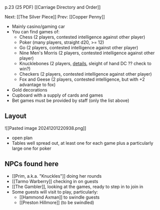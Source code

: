 p.23 (25 PDF)
[[Carriage Directory and Order]]

Next: [[The Silver Piece]]
Prev: [[Copper Penny]]

- Mainly casino/gaming car
- You can find games of:
	- Chess (2 players, contested intelligence against other player)
	- Poker (many players, straight d20, >= 12) 
	- Go (2 players, contested intelligence against other player)
	- Nine Men's Morris (2 players, contested intelligence against other player)
	- Knucklebones (2 players, [details](https://en.wikipedia.org/wiki/Knucklebones#Modern_game), sleight of hand DC ?? check to win?)
	- Checkers (2 players, contested intelligence against other player)
	- Fox and Geese (2 players, contested intelligence, but with +2 advantage to fox)
- Gold decorations
- Cupboard with a supply of cards and games
- Bet games must be provided by staff (only the list above)

## Layout
![[Pasted image 20241201220938.png]]
- open plan
- Tables well spread out, at least one for each game plus a particularly large one for poker
## NPCs found here
- [[Prim, a.k.a. "Knuckles"]] doing her rounds
- [[Tarmo Warberry]] checking in on guests
- [[The Gambler]], looking at the games, ready to step in to join in
- Some guests will visit to play, particularly:
	- [[Hammond Axman]] to swindle guests
	- [[Preston Hillmore]] (to be swindled)